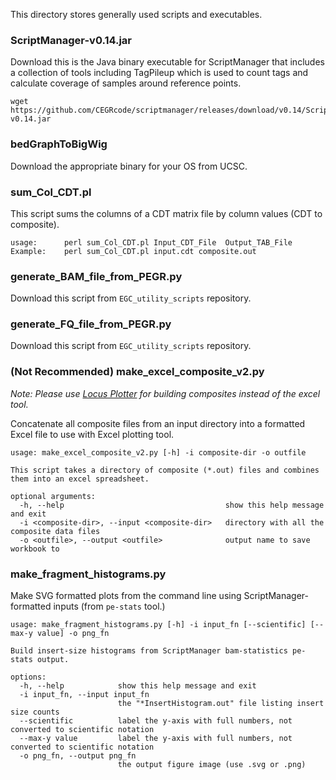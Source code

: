 
This directory stores generally used scripts and executables.

### ScriptManager-v0.14.jar
Download this is the Java binary executable for ScriptManager that includes a collection of tools including TagPileup which is used to count tags and calculate coverage of samples around reference points.
```
wget https://github.com/CEGRcode/scriptmanager/releases/download/v0.14/ScriptManager-v0.14.jar
```

### bedGraphToBigWig
Download the appropriate binary for your OS from UCSC.

### sum_Col_CDT.pl
This script sums the columns of a CDT matrix file by column values (CDT to composite).
```
usage:		perl sum_Col_CDT.pl	Input_CDT_File	Output_TAB_File
Example:	perl sum_Col_CDT.pl input.cdt composite.out
```

### generate_BAM_file_from_PEGR.py
Download this script from `EGC_utility_scripts` repository.

### generate_FQ_file_from_PEGR.py
Download this script from `EGC_utility_scripts` repository.

### (Not Recommended) make_excel_composite_v2.py
*Note: Please use [Locus Plotter](https://github.com/CEGRcode/plotter) for building composites instead of the excel tool.*

Concatenate all composite files from an input directory into a formatted Excel file to use with Excel plotting tool.

```
usage: make_excel_composite_v2.py [-h] -i composite-dir -o outfile

This script takes a directory of composite (*.out) files and combines them into an excel spreadsheet.

optional arguments:
  -h, --help                                    show this help message and exit
  -i <composite-dir>, --input <composite-dir>   directory with all the composite data files
  -o <outfile>, --output <outfile>              output name to save workbook to
```

### make_fragment_histograms.py
Make SVG formatted plots from the command line using ScriptManager-formatted inputs (from `pe-stats` tool.)

```
usage: make_fragment_histograms.py [-h] -i input_fn [--scientific] [--max-y value] -o png_fn

Build insert-size histograms from ScriptManager bam-statistics pe-stats output.

options:
  -h, --help            show this help message and exit
  -i input_fn, --input input_fn
                        the "*InsertHistogram.out" file listing insert size counts
  --scientific          label the y-axis with full numbers, not converted to scientific notation
  --max-y value         label the y-axis with full numbers, not converted to scientific notation
  -o png_fn, --output png_fn
                        the output figure image (use .svg or .png)
```